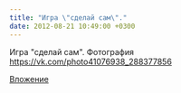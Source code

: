 ```yaml
---
title: "Игра \"сделай сам\"."
date: 2012-08-21 10:49:00 +0300
---
```


Игра "сделай сам".
Фотография
https://vk.com/photo41076938_288377856

[Вложение](https://vk.com/photo41076938_288377856)
